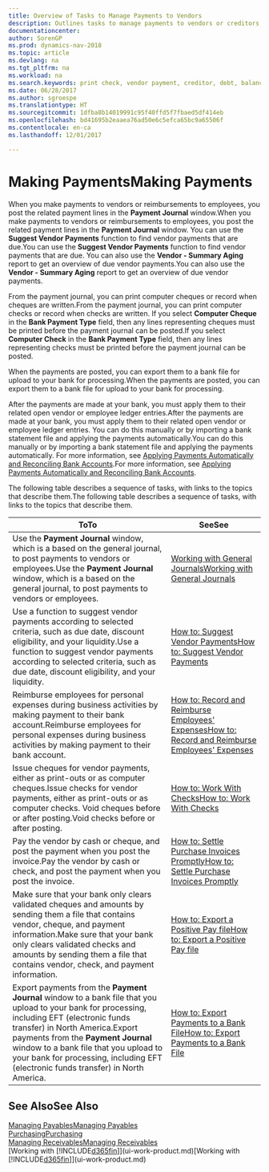 ```yaml
---
title: Overview of Tasks to Manage Payments to Vendors
description: Outlines tasks to manage payments to vendors or creditors, including posting payment lines and getting an overview of the balance due.
documentationcenter: 
author: SorenGP
ms.prod: dynamics-nav-2018
ms.topic: article
ms.devlang: na
ms.tgt_pltfrm: na
ms.workload: na
ms.search.keywords: print check, vendor payment, creditor, debt, balance due, AP
ms.date: 06/28/2017
ms.author: sgroespe
ms.translationtype: HT
ms.sourcegitcommit: 1dfba8b14019991c95f40ffd5f7fbaed5df414eb
ms.openlocfilehash: bd41695b2eaaea76ad50e6c5efca65bc9a65506f
ms.contentlocale: en-ca
ms.lasthandoff: 12/01/2017

---
```

# <a name="making-payments"></a><span data-ttu-id="6246c-103">Making Payments</span><span class="sxs-lookup"><span data-stu-id="6246c-103">Making Payments</span></span>
<span data-ttu-id="6246c-104">When you make payments to vendors or reimbursements to employees, you post the related payment lines in the **Payment Journal** window.</span><span class="sxs-lookup"><span data-stu-id="6246c-104">When you make payments to vendors or reimbursements to employees, you post the related payment lines in the **Payment Journal** window.</span></span> <span data-ttu-id="6246c-105">You can use the **Suggest Vendor Payments** function to find vendor payments that are due.</span><span class="sxs-lookup"><span data-stu-id="6246c-105">You can use the **Suggest Vendor Payments** function to find vendor payments that are due.</span></span> <span data-ttu-id="6246c-106">You can also use the **Vendor - Summary Aging** report to get an overview of due vendor payments.</span><span class="sxs-lookup"><span data-stu-id="6246c-106">You can also use the **Vendor - Summary Aging** report to get an overview of due vendor payments.</span></span>

<span data-ttu-id="6246c-107">From the payment journal, you can print computer cheques or record when cheques are written.</span><span class="sxs-lookup"><span data-stu-id="6246c-107">From the payment journal, you can print computer checks or record when checks are written.</span></span> <span data-ttu-id="6246c-108">If you select **Computer Cheque** in the **Bank Payment Type** field, then any lines representing cheques must be printed before the payment journal can be posted.</span><span class="sxs-lookup"><span data-stu-id="6246c-108">If you select **Computer Check** in the **Bank Payment Type** field, then any lines representing checks must be printed before the payment journal can be posted.</span></span>

<span data-ttu-id="6246c-109">When the payments are posted, you can export them to a bank file for upload to your bank for processing.</span><span class="sxs-lookup"><span data-stu-id="6246c-109">When the payments are posted, you can export them to a bank file for upload to your bank for processing.</span></span>

<span data-ttu-id="6246c-110">After the payments are made at your bank, you must apply them to their related open vendor or employee ledger entries.</span><span class="sxs-lookup"><span data-stu-id="6246c-110">After the payments are made at your bank, you must apply them to their related open vendor or employee ledger entries.</span></span> <span data-ttu-id="6246c-111">You can do this manually or by importing a bank statement file and applying the payments automatically.</span><span class="sxs-lookup"><span data-stu-id="6246c-111">You can do this manually or by importing a bank statement file and applying the payments automatically.</span></span> <span data-ttu-id="6246c-112">For more information, see [Applying Payments Automatically and Reconciling Bank Accounts](receivables-apply-payments-auto-reconcile-bank-accounts.md).</span><span class="sxs-lookup"><span data-stu-id="6246c-112">For more information, see [Applying Payments Automatically and Reconciling Bank Accounts](receivables-apply-payments-auto-reconcile-bank-accounts.md).</span></span>

<span data-ttu-id="6246c-113">The following table describes a sequence of tasks, with links to the topics that describe them.</span><span class="sxs-lookup"><span data-stu-id="6246c-113">The following table describes a sequence of tasks, with links to the topics that describe them.</span></span>

| <span data-ttu-id="6246c-114">To</span><span class="sxs-lookup"><span data-stu-id="6246c-114">To</span></span> | <span data-ttu-id="6246c-115">See</span><span class="sxs-lookup"><span data-stu-id="6246c-115">See</span></span> |
| --- | --- |
|<span data-ttu-id="6246c-116">Use the **Payment Journal** window, which is a based on the general journal, to post payments to vendors or employees.</span><span class="sxs-lookup"><span data-stu-id="6246c-116">Use the **Payment Journal** window, which is a based on the general journal, to post payments to vendors or employees.</span></span>|[<span data-ttu-id="6246c-117">Working with General Journals</span><span class="sxs-lookup"><span data-stu-id="6246c-117">Working with General Journals</span></span>](ui-work-general-journals.md)|
| <span data-ttu-id="6246c-118">Use a function to suggest vendor payments according to selected criteria, such as due date, discount eligibility, and your liquidity.</span><span class="sxs-lookup"><span data-stu-id="6246c-118">Use a function to suggest vendor payments according to selected criteria, such as due date, discount eligibility, and your liquidity.</span></span> |[<span data-ttu-id="6246c-119">How to: Suggest Vendor Payments</span><span class="sxs-lookup"><span data-stu-id="6246c-119">How to: Suggest Vendor Payments</span></span>](payables-how-suggest-vendor-payments.md) |
|<span data-ttu-id="6246c-120">Reimburse employees for personal expenses during business activities by making payment to their bank account.</span><span class="sxs-lookup"><span data-stu-id="6246c-120">Reimburse employees for personal expenses during business activities by making payment to their bank account.</span></span>|[<span data-ttu-id="6246c-121">How to: Record and Reimburse Employees' Expenses</span><span class="sxs-lookup"><span data-stu-id="6246c-121">How to: Record and Reimburse Employees' Expenses</span></span>](finance-how-record-reimburse-employee-expenses.md)|
| <span data-ttu-id="6246c-122">Issue cheques for vendor payments, either as print-outs or as computer cheques.</span><span class="sxs-lookup"><span data-stu-id="6246c-122">Issue checks for vendor payments, either as print-outs or as computer checks.</span></span> <span data-ttu-id="6246c-123">Void cheques before or after posting.</span><span class="sxs-lookup"><span data-stu-id="6246c-123">Void checks before or after posting.</span></span> |[<span data-ttu-id="6246c-124">How to: Work With Checks</span><span class="sxs-lookup"><span data-stu-id="6246c-124">How to: Work With Checks</span></span>](payables-how-work-checks.md) |
| <span data-ttu-id="6246c-125">Pay the vendor by cash or cheque, and post the payment when you post the invoice.</span><span class="sxs-lookup"><span data-stu-id="6246c-125">Pay the vendor by cash or check, and post the payment when you post the invoice.</span></span> |[<span data-ttu-id="6246c-126">How to: Settle Purchase Invoices Promptly</span><span class="sxs-lookup"><span data-stu-id="6246c-126">How to: Settle Purchase Invoices Promptly</span></span>](finance-how-to-settle-purchase-invoices-promptly.md) |
| <span data-ttu-id="6246c-127">Make sure that your bank only clears validated cheques and amounts by sending them a file that contains vendor, cheque, and payment information.</span><span class="sxs-lookup"><span data-stu-id="6246c-127">Make sure that your bank only clears validated checks and amounts by sending them a file that contains vendor, check, and payment information.</span></span> |[<span data-ttu-id="6246c-128">How to: Export a Positive Pay file</span><span class="sxs-lookup"><span data-stu-id="6246c-128">How to: Export a Positive Pay file</span></span>](finance-how-positive-pay.md) |
|<span data-ttu-id="6246c-129">Export payments from the **Payment Journal** window to a bank file that you upload to your bank for processing, including EFT (electronic funds transfer) in North America.</span><span class="sxs-lookup"><span data-stu-id="6246c-129">Export payments from the **Payment Journal** window to a bank file that you upload to your bank for processing, including EFT (electronic funds transfer) in North America.</span></span> |[<span data-ttu-id="6246c-130">How to: Export Payments to a Bank File</span><span class="sxs-lookup"><span data-stu-id="6246c-130">How to: Export Payments to a Bank File</span></span>](payables-how-export-payments-bank-file.md)|  

## <a name="see-also"></a><span data-ttu-id="6246c-131">See Also</span><span class="sxs-lookup"><span data-stu-id="6246c-131">See Also</span></span>
[<span data-ttu-id="6246c-132">Managing Payables</span><span class="sxs-lookup"><span data-stu-id="6246c-132">Managing Payables</span></span>](payables-manage-payables.md)  
[<span data-ttu-id="6246c-133">Purchasing</span><span class="sxs-lookup"><span data-stu-id="6246c-133">Purchasing</span></span>](purchasing-manage-purchasing.md)  
[<span data-ttu-id="6246c-134">Managing Receivables</span><span class="sxs-lookup"><span data-stu-id="6246c-134">Managing Receivables</span></span>](receivables-manage-receivables.md)  
<span data-ttu-id="6246c-135">[Working with [!INCLUDE[d365fin](includes/d365fin_md.md)]](ui-work-product.md)</span><span class="sxs-lookup"><span data-stu-id="6246c-135">[Working with [!INCLUDE[d365fin](includes/d365fin_md.md)]](ui-work-product.md)</span></span>  

